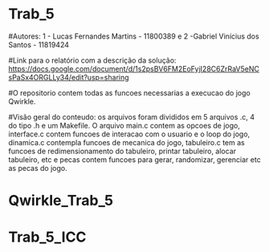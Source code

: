 # Trab_5

#Autores: 1 - Lucas Fernandes Martins - 11800389 e 2 -Gabriel Vinícius dos Santos - 11819424

#Link para o relatório com a descrição da solução: https://docs.google.com/document/d/1s2psBV6FM2EoFyjI28C6ZrRaV5eNCsPaSx4ORGLLy34/edit?usp=sharing

#O repositorio contem todas as funcoes necessarias a execucao do jogo Qwirkle.

#Visão geral do conteudo: os arquivos foram divididos em 5 arquivos .c, 4 do tipo .h e um Makefile. O arquivo main.c contem as opcoes de jogo, interface.c contem funcoes de interacao com o usuario e o loop do jogo, dinamica.c contempla funcoes de mecanica do jogo, tabuleiro.c tem as funcoes de redimensionamento do tabuleiro, printar tabuleiro, alocar tabuleiro, etc e pecas contem funcoes para gerar, randomizar, gerenciar etc as pecas do jogo.

# Qwirkle_Trab_5
# Trab_5_ICC

